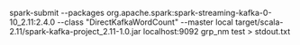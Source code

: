 spark-submit --packages org.apache.spark:spark-streaming-kafka-0-10_2.11:2.4.0  --class "DirectKafkaWordCount" --master local target/scala-2.11/spark-kafka-project_2.11-1.0.jar localhost:9092 grp_nm test > stdout.txt
